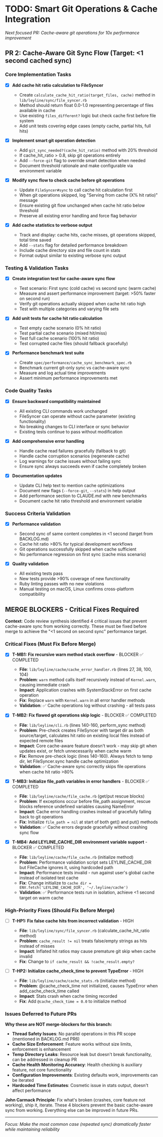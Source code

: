 # TODO: Smart Git Operations & Cache Integration

*Next focused PR: Cache-aware git operations for 10x performance improvement*

## PR 2: Cache-Aware Git Sync Flow (Target: <1 second cached sync)

### Core Implementation Tasks

- [x] **Add cache hit ratio calculation to FileSyncer**
  - Create `calculate_cache_hit_ratio(target_files, cache)` method in `lib/leyline/sync/file_syncer.rb`
  - Method should return float 0.0-1.0 representing percentage of files available in cache
  - Use existing `files_different?` logic but check cache first before file system
  - Add unit tests covering edge cases (empty cache, partial hits, full hits)

- [x] **Implement smart git operation detection**
  - Add `git_sync_needed?(cache_hit_ratio)` method with 20% threshold
  - If cache_hit_ratio > 0.8, skip git operations entirely
  - Add `--force-git` flag to override smart detection when needed
  - Document threshold rationale and make configurable via environment variable

- [x] **Modify sync flow to check cache before git operations**
  - Update `FileSyncer#sync` to call cache hit calculation first
  - When git operations skipped, log "Serving from cache (X% hit ratio)" message
  - Ensure existing git flow unchanged when cache hit ratio below threshold
  - Preserve all existing error handling and force flag behavior

- [x] **Add cache statistics to verbose output**
  - Track and display: cache hits, cache misses, git operations skipped, total time saved
  - Add `--stats` flag for detailed performance breakdown
  - Include cache directory size and file count in stats
  - Format output similar to existing verbose sync output

### Testing & Validation Tasks

- [x] **Create integration test for cache-aware sync flow**
  - Test scenario: First sync (cold cache) vs second sync (warm cache)
  - Measure and assert performance improvement (target: >50% faster on second run)
  - Verify git operations actually skipped when cache hit ratio high
  - Test with multiple categories and varying file sets

- [x] **Add unit tests for cache hit ratio calculation**
  - Test empty cache scenario (0% hit ratio)
  - Test partial cache scenario (mixed hit/miss)
  - Test full cache scenario (100% hit ratio)
  - Test corrupted cache files (should fallback gracefully)

- [x] **Performance benchmark test suite**
  - Create `spec/performance/cache_sync_benchmark_spec.rb`
  - Benchmark current git-only sync vs cache-aware sync
  - Measure and log actual time improvements
  - Assert minimum performance improvements met

### Code Quality Tasks

- [x] **Ensure backward compatibility maintained**
  - All existing CLI commands work unchanged
  - FileSyncer can operate without cache parameter (existing functionality)
  - No breaking changes to CLI interface or sync behavior
  - Existing tests continue to pass without modification

- [x] **Add comprehensive error handling**
  - Handle cache read failures gracefully (fallback to git)
  - Handle cache corruption scenarios (regenerate cache)
  - Log warnings for cache issues without failing sync
  - Ensure sync always succeeds even if cache completely broken

- [x] **Documentation updates**
  - Update CLI help text to mention cache optimizations
  - Document new flags (`--force-git`, `--stats`) in help output
  - Add performance section to CLAUDE.md with new benchmarks
  - Document cache hit ratio threshold and environment variable

### Success Criteria Validation

- [x] **Performance validation**
  - Second sync of same content completes in <1 second (target from BACKLOG.md)
  - Cache hit ratio >80% for typical development workflows
  - Git operations successfully skipped when cache sufficient
  - No performance regression on first sync (cache miss scenario)

- [x] **Quality validation**
  - All existing tests pass
  - New tests provide >90% coverage of new functionality
  - Ruby linting passes with no new violations
  - Manual testing on macOS, Linux confirms cross-platform compatibility

## MERGE BLOCKERS - Critical Fixes Required

**Context**: Code review synthesis identified 4 critical issues that prevent cache-aware sync from working correctly. These must be fixed before merge to achieve the "<1 second on second sync" performance target.

### Critical Fixes (Must Fix Before Merge)

- [x] **T-MB1: Fix recursive warn method stack overflow** - BLOCKER ✅ COMPLETED
  - **File**: `lib/leyline/cache/cache_error_handler.rb` (lines 27, 38, 100, 104)
  - **Problem**: `warn` method calls itself recursively instead of `Kernel.warn`, causing immediate crash
  - **Impact**: Application crashes with SystemStackError on first cache operation
  - **Fix**: Replace `warn` with `Kernel.warn` in all error handler methods
  - **Validation**: ✅ Cache operations log without crashing - all tests pass

- [x] **T-MB2: Fix flawed git operations skip logic** - BLOCKER ✅ COMPLETED
  - **File**: `lib/leyline/cli.rb` (lines 140-160, perform_sync method)
  - **Problem**: Pre-check creates FileSyncer with target dir as both source/target, calculates hit ratio on existing local files instead of expected remote files
  - **Impact**: Core cache-aware feature doesn't work - may skip git when updates exist, or fetch unnecessarily when cache warm
  - **Fix**: Remove pre-check logic (lines 140-160). Always fetch to temp dir, let FileSyncer.sync handle cache optimization
  - **Validation**: ✅ Cache-aware sync correctly skips file operations when cache hit ratio >80%

- [x] **T-MB3: Initialize file_path variables in error handlers** - BLOCKER ✅ COMPLETED
  - **File**: `lib/leyline/cache/file_cache.rb` (get/put rescue blocks)
  - **Problem**: If exceptions occur before file_path assignment, rescue blocks reference undefined variables causing NameError
  - **Impact**: Cache error handling crashes instead of gracefully falling back to git operations
  - **Fix**: Initialize `file_path = nil` at start of both get() and put() methods
  - **Validation**: ✅ Cache errors degrade gracefully without crashing sync flow

- [x] **T-MB4: Add LEYLINE_CACHE_DIR environment variable support** - BLOCKER ✅ COMPLETED
  - **File**: `lib/leyline/cache/file_cache.rb` (initialize method)
  - **Problem**: Performance validation script sets LEYLINE_CACHE_DIR but FileCache ignores it, using hardcoded path
  - **Impact**: Performance tests invalid - run against user's global cache instead of isolated test cache
  - **Fix**: Change initialize to `cache_dir = ENV.fetch('LEYLINE_CACHE_DIR', '~/.leyline/cache')`
  - **Validation**: ✅ Performance tests run in isolation, achieve <1 second target on warm cache

### High-Priority Fixes (Should Fix Before Merge)

- [ ] **T-HP1: Fix false cache hits from incorrect validation** - HIGH
  - **File**: `lib/leyline/sync/file_syncer.rb` (calculate_cache_hit_ratio method)
  - **Problem**: `cache_result != nil` treats false/empty strings as hits instead of misses
  - **Impact**: Inflated hit ratios may cause premature git skip when cache invalid
  - **Fix**: Change to `if cache_result && !cache_result.empty?`

- [ ] **T-HP2: Initialize cache_check_time to prevent TypeError** - HIGH
  - **File**: `lib/leyline/cache/cache_stats.rb` (initialize method)
  - **Problem**: @cache_check_time not initialized, causes TypeError when add_cache_check_time called
  - **Impact**: Stats crash when cache timing recorded
  - **Fix**: Add `@cache_check_time = 0.0` to initialize method

### Issues Deferred to Future PRs

**Why these are NOT merge-blockers for this branch:**

- **Thread Safety Issues**: No parallel operations in this PR scope (mentioned in BACKLOG.md PR6)
- **Cache Size Enforcement**: Feature works without size limits, enforcement is enhancement
- **Temp Directory Leaks**: Resource leak but doesn't break functionality, can be addressed in cleanup PR
- **Cache Health Monitoring Accuracy**: Health checking is auxiliary feature, not core functionality
- **Configuration Improvements**: Existing defaults work, improvements can be iterated
- **Hardcoded Time Estimates**: Cosmetic issue in stats output, doesn't affect performance

**John Carmack Principle**: Fix what's broken (crashes, core feature not working), ship it, iterate. These 4 blockers prevent the basic cache-aware sync from working. Everything else can be improved in future PRs.

---

*Focus: Make the most common case (repeated sync) dramatically faster while maintaining reliability*
